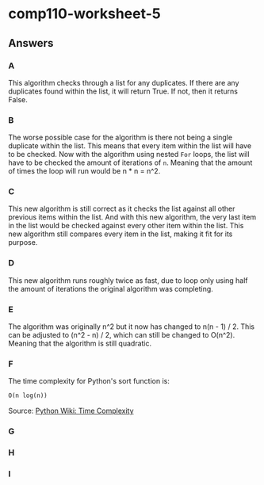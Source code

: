 # comp110-worksheet-5

## Answers

### A
This algorithm checks through a list for any duplicates. If there are any duplicates found within the list, it will return True. If not, then it returns False.

### B
The worse possible case for the algorithm is there not being a single duplicate within the list. This means that every item within the list will have to be checked. Now with the algorithm using nested `For` loops, the list will have to be checked the amount of iterations of `n`. Meaning that the amount of times the loop will run would be n * n = n^2.

### C
This new algorithm is still correct as it checks the list against all other previous items within the list. And with this new algorithm, the very last item in the list would be checked against every other item within the list. This new algorithm still compares every item in the list, making it fit for its purpose.

### D
This new algorithm runs roughly twice as fast, due to loop only using half the amount of iterations the original algorithm was completing.

### E
The algorithm was originally n^2 but it now has changed to n(n - 1) / 2. This can be adjusted to (n^2 - n) / 2, which can still be changed to O(n^2). Meaning that the algorithm is still quadratic.

### F
The time complexity for Python's sort function is:
```python
O(n log(n))
```
Source: [Python Wiki: Time Complexity](https://wiki.python.org/moin/TimeComplexity)

### G

### H

### I
